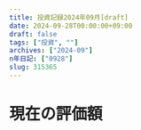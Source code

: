 ```yaml
---
title: 投資記録2024年09月[draft]
date: 2024-09-28T00:00:00+09:00
draft: false
tags: ["投資", ""]
archives: ["2024-09"]
n年日記: ["0928"]
slug: 315365
---
```

# 現在の評価額